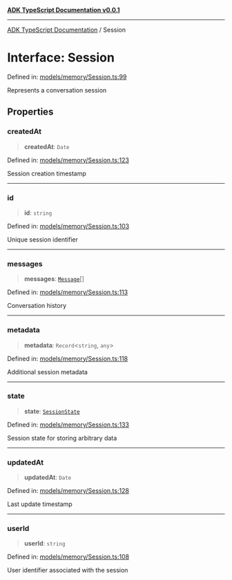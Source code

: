 [**ADK TypeScript Documentation v0.0.1**](../README.md)

***

[ADK TypeScript Documentation](../globals.md) / Session

# Interface: Session

Defined in: [models/memory/Session.ts:99](https://github.com/pontus-devoteam/adk-typescript/blob/0f66151c645c59f98bf29f75515acbeb98026e1f/src/models/memory/Session.ts#L99)

Represents a conversation session

## Properties

### createdAt

> **createdAt**: `Date`

Defined in: [models/memory/Session.ts:123](https://github.com/pontus-devoteam/adk-typescript/blob/0f66151c645c59f98bf29f75515acbeb98026e1f/src/models/memory/Session.ts#L123)

Session creation timestamp

***

### id

> **id**: `string`

Defined in: [models/memory/Session.ts:103](https://github.com/pontus-devoteam/adk-typescript/blob/0f66151c645c59f98bf29f75515acbeb98026e1f/src/models/memory/Session.ts#L103)

Unique session identifier

***

### messages

> **messages**: [`Message`](Message.md)[]

Defined in: [models/memory/Session.ts:113](https://github.com/pontus-devoteam/adk-typescript/blob/0f66151c645c59f98bf29f75515acbeb98026e1f/src/models/memory/Session.ts#L113)

Conversation history

***

### metadata

> **metadata**: `Record`\<`string`, `any`\>

Defined in: [models/memory/Session.ts:118](https://github.com/pontus-devoteam/adk-typescript/blob/0f66151c645c59f98bf29f75515acbeb98026e1f/src/models/memory/Session.ts#L118)

Additional session metadata

***

### state

> **state**: [`SessionState`](../classes/SessionState.md)

Defined in: [models/memory/Session.ts:133](https://github.com/pontus-devoteam/adk-typescript/blob/0f66151c645c59f98bf29f75515acbeb98026e1f/src/models/memory/Session.ts#L133)

Session state for storing arbitrary data

***

### updatedAt

> **updatedAt**: `Date`

Defined in: [models/memory/Session.ts:128](https://github.com/pontus-devoteam/adk-typescript/blob/0f66151c645c59f98bf29f75515acbeb98026e1f/src/models/memory/Session.ts#L128)

Last update timestamp

***

### userId

> **userId**: `string`

Defined in: [models/memory/Session.ts:108](https://github.com/pontus-devoteam/adk-typescript/blob/0f66151c645c59f98bf29f75515acbeb98026e1f/src/models/memory/Session.ts#L108)

User identifier associated with the session
